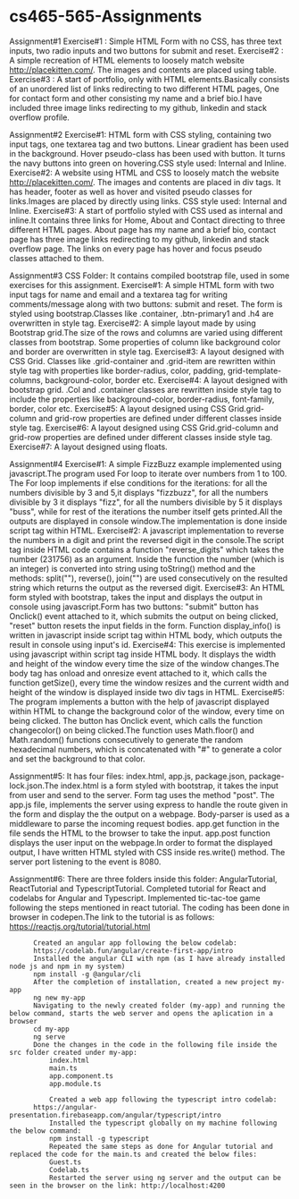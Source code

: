 # cs465-565-Assignments

Assignment#1
Exercise#1 : Simple HTML Form with no CSS, has three text inputs, two radio inputs and two buttons for submit and reset.
Exercise#2 : A simple recreation of HTML elements to loosely match website http://placekitten.com/. The images and contents are placed using table.
Exercise#3 : A start of portfolio, only with HTML elements.Basically consists of an unordered list of links redirecting to two different HTML pages, 
	     One for contact form and other consisting my name and a brief bio.I have included three image links redirecting to my github, linkedin 
	     and stack overflow profile.


Assignment#2
Exercise#1: HTML form with CSS styling, containing two input tags, one textarea tag and two buttons. Linear gradient has been used in the background.
	    Hover pseudo-class has been used with button. It turns the navy buttons into green on hovering.CSS style used: Internal and Inline.
Exercise#2: A website using HTML and CSS to loosely match the website http://placekitten.com/. The images and contents are placed in div tags.
	    It has header, footer as well as hover and visited pseudo classes for links.Images are placed by directly using links.
	    CSS style used: Internal and Inline.
Exercise#3: A start of portfolio styled with CSS used as internal and inline.It contains three links for Home, About and Contact directing to three different HTML pages.
	    About page has my name and a brief bio, contact page has three image links redirecting to my github, linkedin and stack overflow page.
	    The links on every page has hover and focus pseudo classes attached to them.


Assignment#3
CSS Folder: It contains compiled bootstrap file, used in some exercises for this assignment.
Exercise#1: A simple HTML form with two input tags for name and email and a textarea tag for writing comments/message along with two buttons: submit and reset.
	    The form is styled using bootstrap.Classes like .container, .btn-primary1 and .h4 are overwritten in style tag.
Exercise#2: A simple layout made by using Bootstrap grid.The size of the rows and columns are varied using different classes from bootstrap.
	    Some properties of column like background color and border are overwritten in style tag.
Exercise#3: A layout designed with CSS Grid. Classes like .grid-container and .grid-item are rewritten within style tag with properties like
	    border-radius, color, padding, grid-template-columns, background-color, border etc.
Exercise#4: A layout designed with bootstrap grid. .Col and .container classes are rewritten inside style tag to include the properties like
	    background-color, border-radius, font-family, border, color etc.
Exercise#5: A layout designed using CSS Grid.grid-column and grid-row properties are defined under different classes inside style tag.
Exercise#6: A layout designed using CSS Grid.grid-column and grid-row properties are defined under different classes inside style tag.
Exercise#7: A layout designed using floats.


Assignment#4
Exercise#1: A simple FizzBuzz example implemented using javascript.The program used For loop to iterate over numbers from 1 to 100.
	    The For loop implements if else conditions for the iterations: for all the numbers divisible by 3 and 5,it displays
	    "fizzbuzz", for all the numbers divisible by 3 it displays "fizz", for all the numbers divisible by 5 it displays "buss",
	    while for rest of the iterations the number itself gets printed.All the outputs are displayed in console window.The implementation
	    is done inside script tag within HTML.
Exercise#2: A javascript implementation to reverse the numbers in a digit and print the reversed digit in the console.The script tag inside HTML code
	    contains a function "reverse_digits" which takes the number (231756) as an argument. Inside the function the number (which is an integer)
	    is converted into string using toString() method and the methods: split(""), reverse(), join("") are used consecutively on the resulted string
	    which returns the output as the reversed digit.
Exercise#3: An HTML form styled with bootstrap, takes the input and displays the output in console using javascript.Form has two buttons: "submit" button has 
	    Onclick() event attached to it, which submits the output on being clicked, "reset" button resets the input fields in the form. Function display_info()
	    is written in javascript inside script tag within HTML body, which outputs the result in console using input's id.
Exercise#4: This exercise is implemented using javascript within script tag inside HTML body. It displays the width and height of the window every time the size of
	    the window changes.The body tag has onload and onresize event attached to it, which calls the function getSize(), every time the window resizes and the
	    current width and height of the window is displayed inside two div tags in HTML.
Exercise#5: The program implements a button with the help of javascript displayed within HTML to change the background color of the window, every time on being clicked.
	    The  button has Onclick event, which calls the function changecolor() on being clicked.The function uses Math.floor() and Math.random() functions consecutively 
	    to generate the random hexadecimal numbers, which is concatenated with "#" to generate a color and set the background to that color.


Assignment#5: It has four files: index.html, app.js, package.json, package-lock.json.The index.html is a form styled with bootstrap, it takes the input from user and send to the server.
	      Form tag uses the method "post". The app.js file, implements the server using express to handle the route given in the form and display the the output on a webpage. 
	      Body-parser is used as a middleware to parse the incoming request bodies. app.get function in the file sends the HTML to the browser to take the input. app.post function
	      displays the user input on the webpage.In order to format the displayed output, I have written HTML styled with CSS inside res.write() method. The server port 
	      listening to the event is 8080.


Assignment#6: There are three folders inside this folder: AngularTutorial, ReactTutorial and TypescriptTutorial.
	      Completed tutorial for React and codelabs for Angular and Typescript. 
	      Implemented tic-tac-toe game following the steps mentioned in react tutorial. The coding has been done in browser in codepen.The link to the tutorial is as follows:
	      https://reactjs.org/tutorial/tutorial.html

	      Created an angular app following the below codelab:
	      https://codelab.fun/angular/create-first-app/intro
	      Installed the angular CLI with npm (as I have already installed node js and npm in my system)
	      npm install -g @angular/cli
	      After the completion of installation, created a new project my-app
	      ng new my-app
	      Navigating to the newly created folder (my-app) and running the below command, starts the web server and opens the aplication in a browser
	      cd my-app
	      ng serve
	      Done the changes in the code in the following file inside the src folder created under my-app:
              index.html
              main.ts
              app.component.ts
              app.module.ts

              Created a web app following the typescript intro codelab:
	      https://angular-presentation.firebaseapp.com/angular/typescript/intro
              Installed the typescript globally on my machine following the below command:
              npm install -g typescript
              Repeated the same steps as done for Angular tutorial and replaced the code for the main.ts and created the below files:
              Guest.ts
              Codelab.ts
              Restarted the server using ng server and the output can be seen in the browser on the link: http://localhost:4200
              
	     
